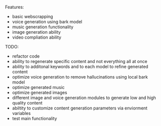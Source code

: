 Features:
- basic webscrapping 
- voice generation using bark model 
- music generation functionality 
- image generation ability
- video compliation ability




TODO:
- refactor code
- ability to regenerate specific content and not everything all at once
- ability to additonal keywords and to each model to refine generated content 
- optimize voice generation to remove hallucinations using local bark model
- optimize generated music
- optimize generated images
- different image and voice generation modules to generate low and high quality content
- abiltity to customize content generation parameters via enviorment variables
- test main functionality